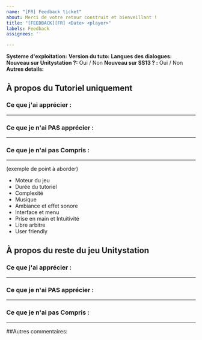 ```yaml
---
name: "[FR] Feedback ticket"
about: Merci de votre retour construit et bienveillant !
title: "[FEEDBACK][FR] <Date> <player>"
labels: Feedback
assignees: ''

---
```


**Systeme d'exploitation:** 
**Version du tuto:**
**Langues des dialogues:**
**Nouveau sur Unitystation ?:** Oui / Non
**Nouveau sur SS13 ? :** Oui / Non
**Autres details:**

## À propos du Tutoriel uniquement
### Ce que j'ai apprécier :

---

### Ce que je n'ai PAS apprécier :
---

### Ce que je n'ai pas Compris :
---

(exemple de point à aborder) 
- Moteur du jeu
- Durée du tutoriel
- Complexité
- Musique
- Ambiance et effet sonore
- Interface et menu
- Prise en main et Intuitivité 
- Libre arbitre
- User friendly

## À propos du reste du jeu Unitystation
### Ce que j'ai apprécier :

---

### Ce que je n'ai PAS apprécier :
---

### Ce que je n'ai pas Compris :
---
  
  
  
  
##Autres commentaires:

